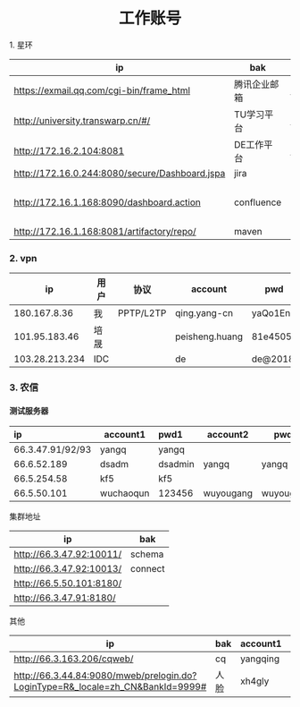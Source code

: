 <center><h1>工作账号</h1></center

### 1. 星环

| ip                                             | bak          | account                | pwd      |
| ---------------------------------------------- | ------------ | ---------------------- | -------- |
| https://exmail.qq.com/cgi-bin/frame_html       | 腾讯企业邮箱 | qing.yang@transwarp.cn | Yq2018.. |
| http://university.transwarp.cn/#/              | TU学习平台   | qing.yang@transwarp.cn | 123456   |
| http://172.16.2.104:8081                       | DE工作平台   | qing.yang@transwarp.cn | qwe12356 |
| http://172.16.0.244:8080/secure/Dashboard.jspa | jira         | qing.yang-cn           | 123456   |
|                                                |              | peisheng.huang         | abcdef   |
| http://172.16.1.168:8090/dashboard.action      | confluence   | qing.yang-cn           | 123456   |
|                                                |              | peisheng.huang         | abcdef   |
| http://172.16.1.168:8081/artifactory/repo/     | maven        |                        |          |

### 2. vpn

| ip             | 用户 | 协议      | account        | pwd      |
| -------------- | ---- | --------- | -------------- | -------- |
| 180.167.8.36   | 我   | PPTP/L2TP | qing.yang-cn   | yaQo1Enb |
| 101.95.183.46  | 培晟 |           | peisheng.huang | 81e4505a |
| 103.28.213.234 | IDC  |           | de             | de@2018  |

### 3. 农信

#### 测试服务器

| ip               | account1  | pwd1    | account2  | pwd2      |
| :--------------- | --------- | :------ | --------- | --------- |
| 66.3.47.91/92/93 | yangq     | yangq   |           |           |
| 66.6.52.189      | dsadm     | dsadmin | yangq     | yangq     |
| 66.5.254.58      | kf5       | kf5     |           |           |
| 66.5.50.101      | wuchaoqun | 123456  | wuyougang | wuyougang |

集群地址

| ip                       | bak     |
| ------------------------ | ------- |
| http://66.3.47.92:10011/ | schema  |
| http://66.3.47.92:10013/ | connect |
| http://66.5.50.101:8180/ |         |
| http://66.3.47.91:8180/  |         |

其他

| ip                                                           | bak  | account1 | pwd1     | account2 | pwd2     |
| ------------------------------------------------------------ | ---- | -------- | -------- | -------- | -------- |
| http://66.3.163.206/cqweb/                                   | cq   | yangqing | 1qaz!QAZ | xuap     | 1qaz!QAZ |
| http://66.3.44.84:9080/mweb/prelogin.do?LoginType=R&_locale=zh_CN&BankId=9999# | 人脸 | xh4gly   | 88888888 |          |          |


